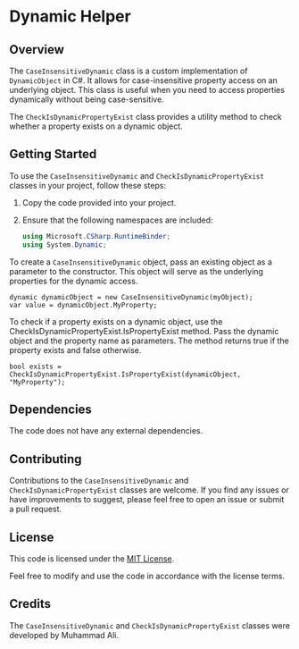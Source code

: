 # Dynamic Helper

## Overview
The `CaseInsensitiveDynamic` class is a custom implementation of `DynamicObject` in C#. It allows for case-insensitive property access on an underlying object. This class is useful when you need to access properties dynamically without being case-sensitive.

The `CheckIsDynamicPropertyExist` class provides a utility method to check whether a property exists on a dynamic object.

## Getting Started
To use the `CaseInsensitiveDynamic` and `CheckIsDynamicPropertyExist` classes in your project, follow these steps:

1. Copy the code provided into your project.

2. Ensure that the following namespaces are included:
   ```csharp
   using Microsoft.CSharp.RuntimeBinder;
   using System.Dynamic;
To create a `CaseInsensitiveDynamic` object, pass an existing object as a parameter to the constructor. This object will serve as the underlying properties for the dynamic access.

    dynamic dynamicObject = new CaseInsensitiveDynamic(myObject);
    var value = dynamicObject.MyProperty;

To check if a property exists on a dynamic object, use the CheckIsDynamicPropertyExist.IsPropertyExist method. Pass the dynamic object and the property name as parameters. The method returns true if the property exists and false otherwise.

    bool exists = CheckIsDynamicPropertyExist.IsPropertyExist(dynamicObject, "MyProperty");

## Dependencies

The code does not have any external dependencies.

## Contributing

Contributions to the `CaseInsensitiveDynamic` and `CheckIsDynamicPropertyExist` classes are welcome. If you find any issues or have improvements to suggest, please feel free to open an issue or submit a pull request.

## License

This code is licensed under the [MIT License](LICENSE).

Feel free to modify and use the code in accordance with the license terms.

## Credits

The `CaseInsensitiveDynamic` and `CheckIsDynamicPropertyExist` classes were developed by Muhammad Ali.

